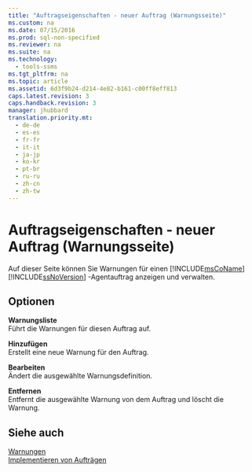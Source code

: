 ```yaml
---
title: "Auftragseigenschaften - neuer Auftrag (Warnungsseite)"
ms.custom: na
ms.date: 07/15/2016
ms.prod: sql-non-specified
ms.reviewer: na
ms.suite: na
ms.technology: 
  - tools-ssms
ms.tgt_pltfrm: na
ms.topic: article
ms.assetid: 6d3f9b24-d214-4e82-b161-c00ff8eff813
caps.latest.revision: 3
caps.handback.revision: 3
manager: jhubbard
translation.priority.mt: 
  - de-de
  - es-es
  - fr-fr
  - it-it
  - ja-jp
  - ko-kr
  - pt-br
  - ru-ru
  - zh-cn
  - zh-tw
---
```

# Auftragseigenschaften - neuer Auftrag (Warnungsseite)
Auf dieser Seite können Sie Warnungen für einen [!INCLUDE[msCoName](../content/includes/msCoName_md.md)] [!INCLUDE[ssNoVersion](../content/includes/ssNoVersion_md.md)] -Agentauftrag anzeigen und verwalten.  
  
## Optionen  
**Warnungsliste**  
Führt die Warnungen für diesen Auftrag auf.  
  
**Hinzufügen**  
Erstellt eine neue Warnung für den Auftrag.  
  
**Bearbeiten**  
Ändert die ausgewählte Warnungsdefinition.  
  
**Entfernen**  
Entfernt die ausgewählte Warnung von dem Auftrag und löscht die Warnung.  
  
## Siehe auch  
[Warnungen](../content/Alerts.md)  
[Implementieren von Aufträgen](../content/Implement-Jobs.md)  
  
